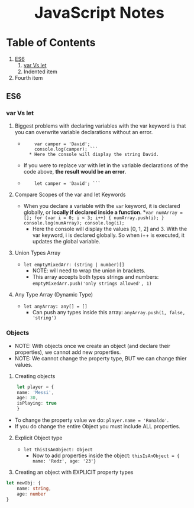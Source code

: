 <h1 align="center" style="font-size: 3em;">JavaScript Notes</h1>

# Table of Contents
1. [ES6](#ES6)
    1. [var Vs let](#var-vs-let)
    2. Indented item
2. Fourth item

## ES6 <a name="ES6"></a>
### var Vs let <a name="var-vs-let"></a>
1. Biggest problems with declaring variables with the var keyword is that you can overwrite variable declarations without an error.
    * ``` var camper = 'James';
          var camper = 'David';
          console.log(camper); ```
        * Here the console will display the string David.
    * If you were to replace var with let in the variable declarations of the code above, **the result would be an error**.
    * ``` let camper = 'James';
          let camper = 'David'; ```

2. Compare Scopes of the var and let Keywords
    * When you declare a variable with the `var` keyword, it is declared globally, or **locally if declared inside a function**.
        *``` var numArray = [];
              for (var i = 0; i < 3; i++) {
                numArray.push(i);
              }
              console.log(numArray);
              console.log(i); ```
       * Here the console will display the values [0, 1, 2] and 3. With the var keyword, i is declared globally. So when i++ is executed, it updates the global variable.

3. Union Types Array
    * `let emptyMixedArr: (string | number)[]`
        * NOTE: will need to wrap the union in brackets.
        * This array accepts both types strings and numbers: `emptyMixedArr.push('only strings allowed', 1)`

4. Any Type Array (Dynamic Type)
    * `let anyArray: any[] = []`
        * Can push any types inside this array: `anyArray.push(1, false, 'string')`

### Objects
* NOTE: With objects once we create an object (and declare their properties), we cannot add new properties.
* NOTE: We cannot change the property type, BUT we can change thier values.

1. Creating objects
```typescript 
    let player = {
    name: 'Messi',
    age: 30,
    isPlaying: true
    }
```
* To change the property value we do: `player.name = 'Ronaldo'`.
* If you do change the entire Object you must include ALL properties.

2.  Explicit Object type
    * `let thisIsAnObject: Object`
        * Now to add properties inside the object: `thisIsAnObject = { name: 'Redz', age: '23'}`

3. Creating an object with EXPLICIT property types
```typescript
let newObj: {
    name: string,
    age: number
}
```


 


    
    




